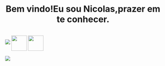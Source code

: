 <div></div>
  <h1 align="center"> Bem vindo!Eu sou Nicolas,prazer em te conhecer.</h1>
  <img src="https://github-readme-stats.vercel.app/api?username=NicolasOliveiraDS&include_all_commits=false&theme=dracula&show_icons=false"/>
</div>

<div style="display:inline-block"><br>
  <img gap="30" align="center" height="50" widht="60" src="https://cdn.jsdelivr.net/gh/devicons/devicon@latest/icons/html5/html5-original.svg" />
  <img  gap="30" align="center" height="50" widht="60" src="https://cdn.jsdelivr.net/gh/devicons/devicon@latest/icons/css3/css3-original.svg" />
</div>                    

<div><br>
  <a style="line-height:20"><img src="https://img.shields.io/badge/WhatsApp-25D366?style=for-the-badge&logo=whatsapp&logoColor=white" target="_blank"  line-height="20"></a>
</div>
